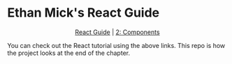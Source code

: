 # Ethan Mick's React Guide

<p align="center">
  <a href="https://ethanmick.com/react">React Guide</a> | <a href="https://ethanmick.com/react/components">2: Components</a>
</p>

You can check out the React tutorial using the above links. This repo is how the
project looks at the end of the chapter.
